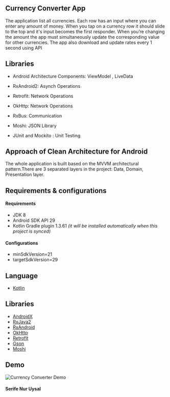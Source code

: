 ## Currency Converter App

The application list all currencies. Each row has an input where you can enter any amount of money. When you tap on a currency row it should slide to the top and it's input becomes the first responder. When you’re changing the amount the app must simultaneously update the corresponding value for other currencies.
The app also  download and update rates every 1 second using API

## Libraries
* Android Architecture Components: 
    ViewModel , 
    LiveData
    
* RxAndroid2: Asynch Operations
* Retrofit: Network Operations
* OkHttp: Network Operations
* RxBus: Communication
* Moshi:  JSON Library
* JUnit and Mockito : Unit Testing

## Approach of Clean Architecture for Android
The whole application is built based on the MVVM architectural pattern.There are 3 separated  layers in the project: Data, Domain, Presentation layer.

## Requirements &amp; configurations
#### Requirements
- JDK 8
- Android SDK API 29
- Kotlin Gradle plugin 1.3.61 *(it will be installed automatically when this project is synced)*

#### Configurations
- minSdkVersion=21
- targetSdkVersion=29

## Language
*   [Kotlin](https://kotlinlang.org/)

## Libraries
*   [AndroidX](https://developer.android.com/jetpack/androidx)
*   [RxJava2](https://github.com/ReactiveX/RxJava/wiki/What's-different-in-2.0)
*   [RxAndroid](https://github.com/ReactiveX/RxAndroid)
*   [OkHttp](http://square.github.io/okhttp/)
*   [Retrofit](http://square.github.io/retrofit/)
*   [Gson](https://github.com/google/gson)
*   [Moshi](https://github.com/square/moshi)


## Demo
![Currency Converter Demo](demo/demo.gif)


#### Serife Nur Uysal

